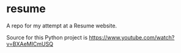 # resume

A repo for my attempt at a Resume website. 

Source for this Python project is https://www.youtube.com/watch?v=BXAeMICmUSQ
